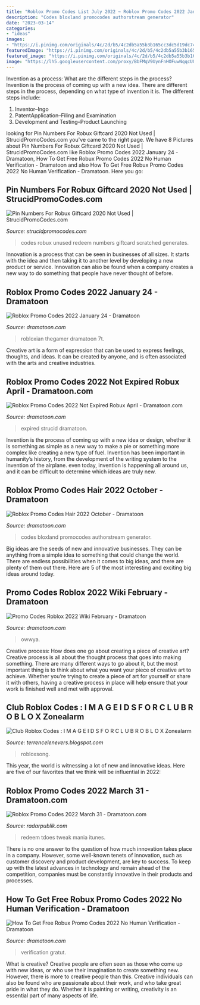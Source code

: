 ```yaml
---
title: "Roblox Promo Codes List July 2022 ~ Roblox Promo Codes 2022 January 24"
description: "Codes bloxland promocodes authorstream generator"
date: "2023-03-14"
categories:
- "ideas"
images:
- "https://i.pinimg.com/originals/4c/2d/b5/4c2db5a55b3b165cc3dc5d19dc740fdc.png"
featuredImage: "https://i.pinimg.com/originals/4c/2d/b5/4c2db5a55b3b165cc3dc5d19dc740fdc.png"
featured_image: "https://i.pinimg.com/originals/4c/2d/b5/4c2db5a55b3b165cc3dc5d19dc740fdc.png"
image: "https://lh5.googleusercontent.com/proxy/BbFMqV9UynFnHOFuwNqqcUUbvBVK0OfntR7fPC2lk3kAGaCAlKNXvxynsKSqQBicIQ9rbYeOC6XnC1l9rDLwwLHUuYVeeSI1KXQ_qnaC=w1200-h630-p-k-no-nu"
---
```



Invention as a process: What are the different steps in the process?
Invention is the process of coming up with a new idea. There are different steps in the process, depending on what type of invention it is. The different steps include: 
1. Inventor–Ingo 
2. PatentApplication–Filing and Examination 
3. Development and Testing–Product Launching 

	

		
looking for Pin Numbers For Robux Giftcard 2020 Not Used | StrucidPromoCodes.com you've came to the right page. We have 8 Pictures about Pin Numbers For Robux Giftcard 2020 Not Used | StrucidPromoCodes.com like Roblox Promo Codes 2022 January 24 - Dramatoon, How To Get Free Robux Promo Codes 2022 No Human Verification - Dramatoon and also How To Get Free Robux Promo Codes 2022 No Human Verification - Dramatoon. Here you go:
		
    
## Pin Numbers For Robux Giftcard 2020 Not Used | StrucidPromoCodes.com

<img loading=lazy src="https://farm6.static.flickr.com/5083/5303489917_f4fc07568c.jpg" onerror="this.onerror=null;this.src='https://tse3.mm.bing.net/th?id=OIP.Ri6azz4oUHldYoA_j5NXgwHaFj&amp;pid=15.1';" alt="Pin Numbers For Robux Giftcard 2020 Not Used | StrucidPromoCodes.com">

_Source: strucidpromocodes.com_

>codes robux unused redeem numbers giftcard scratched generates. 

	

Innovation is a process that can be seen in businesses of all sizes. It starts with the idea and then taking it to another level by developing a new product or service. Innovation can also be found when a company creates a new way to do something that people have never thought of before.

    
## Roblox Promo Codes 2022 January 24 - Dramatoon

<img loading=lazy src="https://static1.thegamerimages.com/wordpress/wp-content/uploads/2021/02/roblox-feature-image-promo-codes-2.jpg" onerror="this.onerror=null;this.src='https://tse4.mm.bing.net/th?id=OIP.3nzPkUR9hDDjwOhmtCQyFQHaDt&amp;pid=15.1';" alt="Roblox Promo Codes 2022 January 24 - Dramatoon">

_Source: dramatoon.com_

>robloxian thegamer dramatoon 7t. 

	

Creative art is a form of expression that can be used to express feelings, thoughts, and ideas. It can be created by anyone, and is often associated with the arts and creative industries.

    
## Roblox Promo Codes 2022 Not Expired Robux April - Dramatoon.com

<img loading=lazy src="https://i.pinimg.com/originals/65/e9/8f/65e98f54478ac7fc472bc63acdf5d9e0.jpg" onerror="this.onerror=null;this.src='https://tse2.mm.bing.net/th?id=OIP.1wD7E4h6CB5peut_UQ-5tgHaEK&amp;pid=15.1';" alt="Roblox Promo Codes 2022 Not Expired Robux April - Dramatoon.com">

_Source: dramatoon.com_

>expired strucid dramatoon. 

	

Invention is the process of coming up with a new idea or design, whether it is something as simple as a new way to make a pie or something more complex like creating a new type of fuel. Invention has been important in humanity’s history, from the development of the writing system to the invention of the airplane. even today, invention is happening all around us, and it can be difficult to determine which ideas are truly new.

    
## Roblox Promo Codes Hair 2022 October - Dramatoon

<img loading=lazy src="https://i.pinimg.com/originals/4c/2d/b5/4c2db5a55b3b165cc3dc5d19dc740fdc.png" onerror="this.onerror=null;this.src='https://tse4.mm.bing.net/th?id=OIP.Z__jE8uXlkQuzj4cbslLMgAAAA&amp;pid=15.1';" alt="Roblox Promo Codes Hair 2022 October - Dramatoon">

_Source: dramatoon.com_

>codes bloxland promocodes authorstream generator. 

	

Big ideas are the seeds of new and innovative businesses. They can be anything from a simple idea to something that could change the world. There are endless possibilities when it comes to big ideas, and there are plenty of them out there. Here are 5 of the most interesting and exciting big ideas around today.

    
## Promo Codes Roblox 2022 Wiki February - Dramatoon

<img loading=lazy src="https://owwya.com/wp-content/uploads/2020/12/Roblox-Bear-Codes.png" onerror="this.onerror=null;this.src='https://tse1.mm.bing.net/th?id=OIP.IdNRfZdXCvMDOm43aNyecAHaDz&amp;pid=15.1';" alt="Promo Codes Roblox 2022 Wiki February - Dramatoon">

_Source: dramatoon.com_

>owwya. 

	

Creative process: How does one go about creating a piece of creative art?
Creative process is all about the thought process that goes into making something. There are many different ways to go about it, but the most important thing is to think about what you want your piece of creative art to achieve. Whether you’re trying to create a piece of art for yourself or share it with others, having a creative process in place will help ensure that your work is finished well and met with approval.

    
## Club Roblox Codes : I M A G E I D S F O R C L U B R O B L O X Zonealarm

<img loading=lazy src="https://lh5.googleusercontent.com/proxy/BbFMqV9UynFnHOFuwNqqcUUbvBVK0OfntR7fPC2lk3kAGaCAlKNXvxynsKSqQBicIQ9rbYeOC6XnC1l9rDLwwLHUuYVeeSI1KXQ_qnaC=w1200-h630-p-k-no-nu" onerror="this.onerror=null;this.src='https://tse3.mm.bing.net/th?id=OIP.9ANODFy0Om3UBw-akhpy8QHaEK&amp;pid=15.1';" alt="Club Roblox Codes : I M A G E I D S F O R C L U B R O B L O X Zonealarm">

_Source: terrencelenevers.blogspot.com_

>robloxsong. 

	

This year, the world is witnessing a lot of new and innovative ideas. Here are five of our favorites that we think will be influential in 2022: 

    
## Roblox Promo Codes 2022 March 31 - Dramatoon.com

<img loading=lazy src="https://trickwon.com/wp-content/uploads/2020/09/Roblox-Gift-Card-for-Robux-Codes-in-2020.jpg" onerror="this.onerror=null;this.src='https://tse1.mm.bing.net/th?id=OIP.hQBW7FhWqXIbmTd95zTN6wAAAA&amp;pid=15.1';" alt="Roblox Promo Codes 2022 March 31 - Dramatoon.com">

_Source: radarpublik.com_

>redeem tdoes tweak mania itunes. 

	

There is no one answer to the question of how much innovation takes place in a company. However, some well-known tenets of innovation, such as customer discovery and product development, are key to success. To keep up with the latest advances in technology and remain ahead of the competition, companies must be constantly innovative in their products and processes.

    
## How To Get Free Robux Promo Codes 2022 No Human Verification - Dramatoon

<img loading=lazy src="https://i.pinimg.com/736x/12/40/be/1240be9b1975993cda65eb1892d1ba68.jpg" onerror="this.onerror=null;this.src='https://tse1.mm.bing.net/th?id=OIP.LntXulaN96g-O2fxPicsVQHaLH&amp;pid=15.1';" alt="How To Get Free Robux Promo Codes 2022 No Human Verification - Dramatoon">

_Source: dramatoon.com_

>verification gratut. 

	

What is creative?
Creative people are often seen as those who come up with new ideas, or who use their imagination to create something new. However, there is more to creative people than this. Creative individuals can also be found who are passionate about their work, and who take great pride in what they do. Whether it is painting or writing, creativity is an essential part of many aspects of life.

